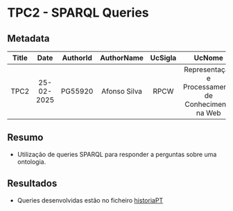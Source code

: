 # TPC2 - SPARQL Queries

## Metadata

| Title |    Date    | AuthorId |  AuthorName  | UcSigla |                        UcNome                        |
| :---: | :--------: | :------: | :----------: | :-----: | :--------------------------------------------------: |
| TPC2  | 25-02-2025 | PG55920  | Afonso Silva |  RPCW   | Representação e Processamento de Conhecimento na Web |

## Resumo

- Utilização de queries SPARQL para responder a perguntas sobre uma ontologia.

## Resultados

- Queries desenvolvidas estão no ficheiro [historiaPT](./historiaPT.rq)
